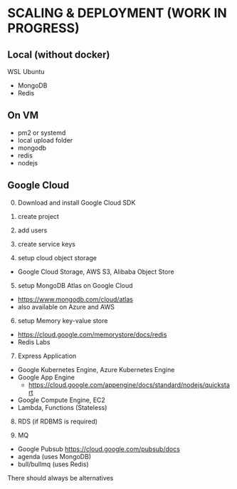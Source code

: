 # SCALING & DEPLOYMENT (WORK IN PROGRESS)

## Local (without docker)

WSL Ubuntu
- MongoDB
- Redis

## On VM

- pm2 or systemd
- local upload folder
- mongodb
- redis
- nodejs

## Google Cloud

0. Download and install Google Cloud SDK
1. create project
2. add users
3. create service keys

4. setup cloud object storage
  - Google Cloud Storage, AWS S3, Alibaba Object Store

5. setup MongoDB Atlas on Google Cloud
  - https://www.mongodb.com/cloud/atlas
  - also available on Azure and AWS

6. setup Memory key-value store
  - https://cloud.google.com/memorystore/docs/redis
  - Redis Labs

7. Express Application
  - Google Kubernetes Engine, Azure Kubernetes Engine
  - Google App Engine 
    - https://cloud.google.com/appengine/docs/standard/nodejs/quickstart
  - Google Compute Engine, EC2
  - Lambda, Functions (Stateless)

8. RDS (if RDBMS is required)

9. MQ
  - Google Pubsub https://cloud.google.com/pubsub/docs
  - agenda (uses MongoDB)
  - bull/bullmq (uses Redis)

There should always be alternatives

